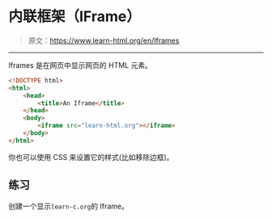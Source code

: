 # 内联框架（IFrame）

> 原文：<https://www.learn-html.org/en/Iframes>

* * *

Iframes 是在网页中显示网页的 HTML 元素。

```html
<!DOCTYPE html>
<html>
    <head>
        <title>An Iframe</title>
    </head>
    <body>
        <iframe src="learn-html.org"></iframe>
    </body>
</html> 
```

你也可以使用 CSS 来设置它的样式(比如移除边框)。

## 练习

创建一个显示`learn-c.org`的 Iframe。